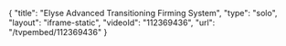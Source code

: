 {
    "title": "Elyse Advanced Transitioning Firming System",
    "type": "solo",
    "layout": "iframe-static",
    "videoId": "112369436",
    "url": "\/tvpembed\/112369436"
}